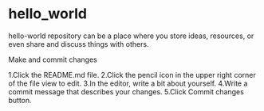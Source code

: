 # hello_world
hello-world repository can be a place where you store ideas, resources, or even share and discuss things with others.


Make and commit changes

1.Click the README.md file.
2.Click the  pencil icon in the upper right corner of the file view to edit.
3.In the editor, write a bit about yourself.
4.Write a commit message that describes your changes.
5.Click Commit changes button.
